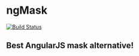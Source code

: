 ngMask
======

[![Build Status](https://travis-ci.org/candreoliveira/ngMask.svg)](https://travis-ci.org/candreoliveira/ngMask)


## Best AngularJS mask alternative!
